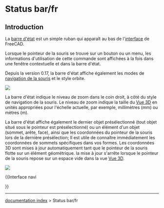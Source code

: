 # Status bar/fr
## Introduction

La [barre d\'état](Status_bar/fr.md) est un simple ruban qui apparaît au bas de l\'[interface](interface/fr.md) de FreeCAD.

Lorsque le pointeur de la souris se trouve sur un bouton ou un menu, les informations d\'utilisation de cette commande sont affichées à la fois dans une fenêtre contextuelle et dans la barre d\'état.

Depuis la version 0.17, la barre d\'état affiche également les modes de [navigation de la souris](Mouse_navigation/fr.md) et le style orbite.

![](images/FreeCAD_Status_bar.png )

La barre d\'état indique le niveau de zoom dans le coin droit, à côté du style de navigation de la souris. Le niveau de zoom indique la taille du [ Vue 3D](3D_view/fr.md) en unités appropriées pour l\'échelle actuelle, par exemple, millimètres (mm) ou mètres (m).

La barre d\'état affiche également le dernier objet présélectionné (tout objet situé sous le pointeur est présélectionné) ou un élément d\'un objet (sommet, arête, face), ainsi que les coordonnées du pointeur de la souris lors de la dernière présélection; Il est utile de connaître immédiatement les coordonnées de sommets spécifiques dans vos formes. Les coordonnées 3D sont mises à jour automatiquement tant que le pointeur de la souris flotte sur un élément géométrique. la mise à jour s\'arrête lorsque le pointeur de la souris repose sur un espace vide dans la vue [Vue 3D](3D_view/fr.md).

![](images/FreeCAD_Status_bar_selected.png )


{{Interface navi

}}

---
[documentation index](../README.md) > Status bar/fr
